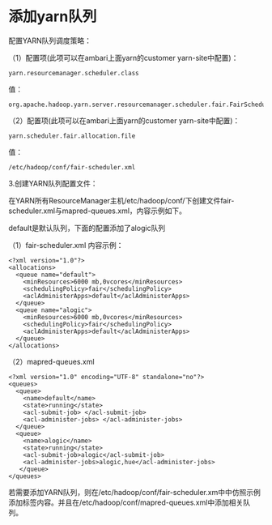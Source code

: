 # 添加yarn队列

配置YARN队列调度策略：

（1）配置项(此项可以在ambari上面yarn的customer yarn-site中配置)：
```
yarn.resourcemanager.scheduler.class
```
值：
```
org.apache.hadoop.yarn.server.resourcemanager.scheduler.fair.FairScheduler
```
（2）配置项(此项可以在ambari上面yarn的customer yarn-site中配置)：
```
yarn.scheduler.fair.allocation.file
```
值：
```
/etc/hadoop/conf/fair-scheduler.xml
```
3.创建YARN队列配置文件：

在YARN所有ResourceManager主机/etc/hadoop/conf/下创建文件fair-scheduler.xml与mapred-queues.xml，内容示例如下。

default是默认队列，下面的配置添加了alogic队列

（1）fair-scheduler.xml
内容示例：
```
<?xml version="1.0"?>
<allocations>
  <queue name="default">
    <minResources>6000 mb,0vcores</minResources>
    <schedulingPolicy>fair</schedulingPolicy>
    <aclAdministerApps>default</aclAdministerApps>
  </queue>
  <queue name="alogic">
    <minResources>6000 mb,0vcores</minResources>
    <schedulingPolicy>fair</schedulingPolicy>
    <aclAdministerApps>default</aclAdministerApps>
  </queue>
</allocations>
```
（2）mapred-queues.xml
```
<?xml version="1.0" encoding="UTF-8" standalone="no"?>
<queues>
  <queue>
    <name>default</name>
    <state>running</state>
    <acl-submit-job> </acl-submit-job>
    <acl-administer-jobs> </acl-administer-jobs>
  </queue>
  <queue>
    <name>alogic</name>
    <state>running</state>
    <acl-submit-job>alogic</acl-submit-job>
    <acl-administer-jobs>alogic,hue</acl-administer-jobs>
   </queue>
</queues>
```

若需要添加YARN队列，则在/etc/hadoop/conf/fair-scheduler.xm中中仿照示例添加<queue>标签内容。并且在/etc/hadoop/conf/mapred-queues.xml中添加相关队列。
